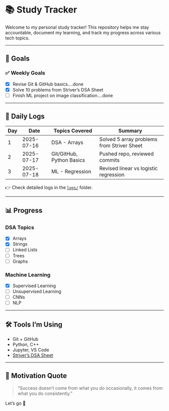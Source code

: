 # 📚 Study Tracker 

Welcome to my personal study tracker! This repository helps me stay accountable, document my learning, and track my progress across various tech topics.

---

## 🚀 Goals

### ✅ Weekly Goals
- [x] Revise Git & GitHub basics....done
- [x] Solve 10 problems from Striver’s DSA Sheet
- [ ] Finish ML project on image classification....done

---

## 📆 Daily Logs

| Day | Date       | Topics Covered             | Summary |
|-----|------------|----------------------------|---------|
| 1   | 2025-07-16 | DSA - Arrays               | Solved 5 array problems from Striver Sheet |
| 2   | 2025-07-17 | Git/GitHub, Python Basics  | Pushed repo, reviewed commits              |
| 3   | 2025-07-18 | ML - Regression            | Revised linear vs logistic regression      |

👉 Check detailed logs in the [`logs/`](logs/) folder.

---

## 📊 Progress

### DSA Topics
- [x] Arrays
- [x] Strings
- [ ] Linked Lists
- [ ] Trees
- [ ] Graphs

### Machine Learning
- [x] Supervised Learning
- [ ] Unsupervised Learning
- [ ] CNNs
- [ ] NLP

---

## 🛠️ Tools I’m Using
- Git + GitHub
- Python, C++
- Jupyter, VS Code
- [Striver’s DSA Sheet](https://takeuforward.org/interviews/strivers-sde-sheet-top-coding-interview-problems/)

---

## 📌 Motivation Quote
> “Success doesn’t come from what you do occasionally, it comes from what you do consistently.”

Let’s go 🚀

